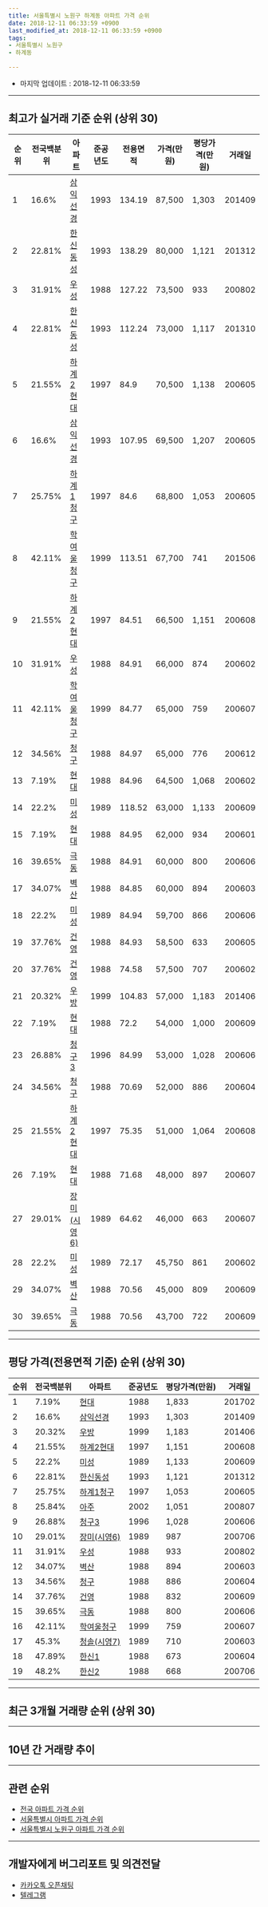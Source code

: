 ```yaml
---
title: 서울특별시 노원구 하계동 아파트 가격 순위
date: 2018-12-11 06:33:59 +0900
last_modified_at: 2018-12-11 06:33:59 +0900
tags:
- 서울특별시 노원구
- 하계동

---
```


* 마지막 업데이트 : 2018-12-11 06:33:59

---

## 최고가 실거래 기준 순위 (상위 30)


|순위|전국백분위|아파트|준공년도|전용면적|가격(만원)|평당가격(만원)|거래일|
|---|---|---|---|---|---|---|---|
|1|16.6%|[삼익선경](https://search.naver.com/search.naver?query=%EC%84%9C%EC%9A%B8%ED%8A%B9%EB%B3%84%EC%8B%9C+%EB%85%B8%EC%9B%90%EA%B5%AC+%ED%95%98%EA%B3%84%EB%8F%99+%EC%82%BC%EC%9D%B5%EC%84%A0%EA%B2%BD)|1993|134.19|87,500|1,303|201409|
|2|22.81%|[한신동성](https://search.naver.com/search.naver?query=%EC%84%9C%EC%9A%B8%ED%8A%B9%EB%B3%84%EC%8B%9C+%EB%85%B8%EC%9B%90%EA%B5%AC+%ED%95%98%EA%B3%84%EB%8F%99+%ED%95%9C%EC%8B%A0%EB%8F%99%EC%84%B1)|1993|138.29|80,000|1,121|201312|
|3|31.91%|[우성](https://search.naver.com/search.naver?query=%EC%84%9C%EC%9A%B8%ED%8A%B9%EB%B3%84%EC%8B%9C+%EB%85%B8%EC%9B%90%EA%B5%AC+%ED%95%98%EA%B3%84%EB%8F%99+%EC%9A%B0%EC%84%B1)|1988|127.22|73,500|933|200802|
|4|22.81%|[한신동성](https://search.naver.com/search.naver?query=%EC%84%9C%EC%9A%B8%ED%8A%B9%EB%B3%84%EC%8B%9C+%EB%85%B8%EC%9B%90%EA%B5%AC+%ED%95%98%EA%B3%84%EB%8F%99+%ED%95%9C%EC%8B%A0%EB%8F%99%EC%84%B1)|1993|112.24|73,000|1,117|201310|
|5|21.55%|[하계2현대](https://search.naver.com/search.naver?query=%EC%84%9C%EC%9A%B8%ED%8A%B9%EB%B3%84%EC%8B%9C+%EB%85%B8%EC%9B%90%EA%B5%AC+%ED%95%98%EA%B3%84%EB%8F%99+%ED%95%98%EA%B3%842%ED%98%84%EB%8C%80)|1997|84.9|70,500|1,138|200605|
|6|16.6%|[삼익선경](https://search.naver.com/search.naver?query=%EC%84%9C%EC%9A%B8%ED%8A%B9%EB%B3%84%EC%8B%9C+%EB%85%B8%EC%9B%90%EA%B5%AC+%ED%95%98%EA%B3%84%EB%8F%99+%EC%82%BC%EC%9D%B5%EC%84%A0%EA%B2%BD)|1993|107.95|69,500|1,207|200605|
|7|25.75%|[하계1청구](https://search.naver.com/search.naver?query=%EC%84%9C%EC%9A%B8%ED%8A%B9%EB%B3%84%EC%8B%9C+%EB%85%B8%EC%9B%90%EA%B5%AC+%ED%95%98%EA%B3%84%EB%8F%99+%ED%95%98%EA%B3%841%EC%B2%AD%EA%B5%AC)|1997|84.6|68,800|1,053|200605|
|8|42.11%|[학여울청구](https://search.naver.com/search.naver?query=%EC%84%9C%EC%9A%B8%ED%8A%B9%EB%B3%84%EC%8B%9C+%EB%85%B8%EC%9B%90%EA%B5%AC+%ED%95%98%EA%B3%84%EB%8F%99+%ED%95%99%EC%97%AC%EC%9A%B8%EC%B2%AD%EA%B5%AC)|1999|113.51|67,700|741|201506|
|9|21.55%|[하계2현대](https://search.naver.com/search.naver?query=%EC%84%9C%EC%9A%B8%ED%8A%B9%EB%B3%84%EC%8B%9C+%EB%85%B8%EC%9B%90%EA%B5%AC+%ED%95%98%EA%B3%84%EB%8F%99+%ED%95%98%EA%B3%842%ED%98%84%EB%8C%80)|1997|84.51|66,500|1,151|200608|
|10|31.91%|[우성](https://search.naver.com/search.naver?query=%EC%84%9C%EC%9A%B8%ED%8A%B9%EB%B3%84%EC%8B%9C+%EB%85%B8%EC%9B%90%EA%B5%AC+%ED%95%98%EA%B3%84%EB%8F%99+%EC%9A%B0%EC%84%B1)|1988|84.91|66,000|874|200602|
|11|42.11%|[학여울청구](https://search.naver.com/search.naver?query=%EC%84%9C%EC%9A%B8%ED%8A%B9%EB%B3%84%EC%8B%9C+%EB%85%B8%EC%9B%90%EA%B5%AC+%ED%95%98%EA%B3%84%EB%8F%99+%ED%95%99%EC%97%AC%EC%9A%B8%EC%B2%AD%EA%B5%AC)|1999|84.77|65,000|759|200607|
|12|34.56%|[청구](https://search.naver.com/search.naver?query=%EC%84%9C%EC%9A%B8%ED%8A%B9%EB%B3%84%EC%8B%9C+%EB%85%B8%EC%9B%90%EA%B5%AC+%ED%95%98%EA%B3%84%EB%8F%99+%EC%B2%AD%EA%B5%AC)|1988|84.97|65,000|776|200612|
|13|7.19%|[현대](https://search.naver.com/search.naver?query=%EC%84%9C%EC%9A%B8%ED%8A%B9%EB%B3%84%EC%8B%9C+%EB%85%B8%EC%9B%90%EA%B5%AC+%ED%95%98%EA%B3%84%EB%8F%99+%ED%98%84%EB%8C%80)|1988|84.96|64,500|1,068|200602|
|14|22.2%|[미성](https://search.naver.com/search.naver?query=%EC%84%9C%EC%9A%B8%ED%8A%B9%EB%B3%84%EC%8B%9C+%EB%85%B8%EC%9B%90%EA%B5%AC+%ED%95%98%EA%B3%84%EB%8F%99+%EB%AF%B8%EC%84%B1)|1989|118.52|63,000|1,133|200609|
|15|7.19%|[현대](https://search.naver.com/search.naver?query=%EC%84%9C%EC%9A%B8%ED%8A%B9%EB%B3%84%EC%8B%9C+%EB%85%B8%EC%9B%90%EA%B5%AC+%ED%95%98%EA%B3%84%EB%8F%99+%ED%98%84%EB%8C%80)|1988|84.95|62,000|934|200601|
|16|39.65%|[극동](https://search.naver.com/search.naver?query=%EC%84%9C%EC%9A%B8%ED%8A%B9%EB%B3%84%EC%8B%9C+%EB%85%B8%EC%9B%90%EA%B5%AC+%ED%95%98%EA%B3%84%EB%8F%99+%EA%B7%B9%EB%8F%99)|1988|84.91|60,000|800|200606|
|17|34.07%|[벽산](https://search.naver.com/search.naver?query=%EC%84%9C%EC%9A%B8%ED%8A%B9%EB%B3%84%EC%8B%9C+%EB%85%B8%EC%9B%90%EA%B5%AC+%ED%95%98%EA%B3%84%EB%8F%99+%EB%B2%BD%EC%82%B0)|1988|84.85|60,000|894|200603|
|18|22.2%|[미성](https://search.naver.com/search.naver?query=%EC%84%9C%EC%9A%B8%ED%8A%B9%EB%B3%84%EC%8B%9C+%EB%85%B8%EC%9B%90%EA%B5%AC+%ED%95%98%EA%B3%84%EB%8F%99+%EB%AF%B8%EC%84%B1)|1989|84.94|59,700|866|200606|
|19|37.76%|[건영](https://search.naver.com/search.naver?query=%EC%84%9C%EC%9A%B8%ED%8A%B9%EB%B3%84%EC%8B%9C+%EB%85%B8%EC%9B%90%EA%B5%AC+%ED%95%98%EA%B3%84%EB%8F%99+%EA%B1%B4%EC%98%81)|1988|84.93|58,500|633|200605|
|20|37.76%|[건영](https://search.naver.com/search.naver?query=%EC%84%9C%EC%9A%B8%ED%8A%B9%EB%B3%84%EC%8B%9C+%EB%85%B8%EC%9B%90%EA%B5%AC+%ED%95%98%EA%B3%84%EB%8F%99+%EA%B1%B4%EC%98%81)|1988|74.58|57,500|707|200602|
|21|20.32%|[우방](https://search.naver.com/search.naver?query=%EC%84%9C%EC%9A%B8%ED%8A%B9%EB%B3%84%EC%8B%9C+%EB%85%B8%EC%9B%90%EA%B5%AC+%ED%95%98%EA%B3%84%EB%8F%99+%EC%9A%B0%EB%B0%A9)|1999|104.83|57,000|1,183|201406|
|22|7.19%|[현대](https://search.naver.com/search.naver?query=%EC%84%9C%EC%9A%B8%ED%8A%B9%EB%B3%84%EC%8B%9C+%EB%85%B8%EC%9B%90%EA%B5%AC+%ED%95%98%EA%B3%84%EB%8F%99+%ED%98%84%EB%8C%80)|1988|72.2|54,000|1,000|200609|
|23|26.88%|[청구3](https://search.naver.com/search.naver?query=%EC%84%9C%EC%9A%B8%ED%8A%B9%EB%B3%84%EC%8B%9C+%EB%85%B8%EC%9B%90%EA%B5%AC+%ED%95%98%EA%B3%84%EB%8F%99+%EC%B2%AD%EA%B5%AC3)|1996|84.99|53,000|1,028|200606|
|24|34.56%|[청구](https://search.naver.com/search.naver?query=%EC%84%9C%EC%9A%B8%ED%8A%B9%EB%B3%84%EC%8B%9C+%EB%85%B8%EC%9B%90%EA%B5%AC+%ED%95%98%EA%B3%84%EB%8F%99+%EC%B2%AD%EA%B5%AC)|1988|70.69|52,000|886|200604|
|25|21.55%|[하계2현대](https://search.naver.com/search.naver?query=%EC%84%9C%EC%9A%B8%ED%8A%B9%EB%B3%84%EC%8B%9C+%EB%85%B8%EC%9B%90%EA%B5%AC+%ED%95%98%EA%B3%84%EB%8F%99+%ED%95%98%EA%B3%842%ED%98%84%EB%8C%80)|1997|75.35|51,000|1,064|200608|
|26|7.19%|[현대](https://search.naver.com/search.naver?query=%EC%84%9C%EC%9A%B8%ED%8A%B9%EB%B3%84%EC%8B%9C+%EB%85%B8%EC%9B%90%EA%B5%AC+%ED%95%98%EA%B3%84%EB%8F%99+%ED%98%84%EB%8C%80)|1988|71.68|48,000|897|200607|
|27|29.01%|[장미(시영6)](https://search.naver.com/search.naver?query=%EC%84%9C%EC%9A%B8%ED%8A%B9%EB%B3%84%EC%8B%9C+%EB%85%B8%EC%9B%90%EA%B5%AC+%ED%95%98%EA%B3%84%EB%8F%99+%EC%9E%A5%EB%AF%B8%28%EC%8B%9C%EC%98%816%29)|1989|64.62|46,000|663|200607|
|28|22.2%|[미성](https://search.naver.com/search.naver?query=%EC%84%9C%EC%9A%B8%ED%8A%B9%EB%B3%84%EC%8B%9C+%EB%85%B8%EC%9B%90%EA%B5%AC+%ED%95%98%EA%B3%84%EB%8F%99+%EB%AF%B8%EC%84%B1)|1989|72.17|45,750|861|200602|
|29|34.07%|[벽산](https://search.naver.com/search.naver?query=%EC%84%9C%EC%9A%B8%ED%8A%B9%EB%B3%84%EC%8B%9C+%EB%85%B8%EC%9B%90%EA%B5%AC+%ED%95%98%EA%B3%84%EB%8F%99+%EB%B2%BD%EC%82%B0)|1988|70.56|45,000|809|200609|
|30|39.65%|[극동](https://search.naver.com/search.naver?query=%EC%84%9C%EC%9A%B8%ED%8A%B9%EB%B3%84%EC%8B%9C+%EB%85%B8%EC%9B%90%EA%B5%AC+%ED%95%98%EA%B3%84%EB%8F%99+%EA%B7%B9%EB%8F%99)|1988|70.56|43,700|722|200609|


---

## 평당 가격(전용면적 기준) 순위 (상위 30)


|순위|전국백분위|아파트|준공년도|평당가격(만원)|거래일|
|---|---|---|---|---|---|
|1|7.19%|[현대](https://search.naver.com/search.naver?query=%EC%84%9C%EC%9A%B8%ED%8A%B9%EB%B3%84%EC%8B%9C+%EB%85%B8%EC%9B%90%EA%B5%AC+%ED%95%98%EA%B3%84%EB%8F%99+%ED%98%84%EB%8C%80)|1988|1,833|201702|
|2|16.6%|[삼익선경](https://search.naver.com/search.naver?query=%EC%84%9C%EC%9A%B8%ED%8A%B9%EB%B3%84%EC%8B%9C+%EB%85%B8%EC%9B%90%EA%B5%AC+%ED%95%98%EA%B3%84%EB%8F%99+%EC%82%BC%EC%9D%B5%EC%84%A0%EA%B2%BD)|1993|1,303|201409|
|3|20.32%|[우방](https://search.naver.com/search.naver?query=%EC%84%9C%EC%9A%B8%ED%8A%B9%EB%B3%84%EC%8B%9C+%EB%85%B8%EC%9B%90%EA%B5%AC+%ED%95%98%EA%B3%84%EB%8F%99+%EC%9A%B0%EB%B0%A9)|1999|1,183|201406|
|4|21.55%|[하계2현대](https://search.naver.com/search.naver?query=%EC%84%9C%EC%9A%B8%ED%8A%B9%EB%B3%84%EC%8B%9C+%EB%85%B8%EC%9B%90%EA%B5%AC+%ED%95%98%EA%B3%84%EB%8F%99+%ED%95%98%EA%B3%842%ED%98%84%EB%8C%80)|1997|1,151|200608|
|5|22.2%|[미성](https://search.naver.com/search.naver?query=%EC%84%9C%EC%9A%B8%ED%8A%B9%EB%B3%84%EC%8B%9C+%EB%85%B8%EC%9B%90%EA%B5%AC+%ED%95%98%EA%B3%84%EB%8F%99+%EB%AF%B8%EC%84%B1)|1989|1,133|200609|
|6|22.81%|[한신동성](https://search.naver.com/search.naver?query=%EC%84%9C%EC%9A%B8%ED%8A%B9%EB%B3%84%EC%8B%9C+%EB%85%B8%EC%9B%90%EA%B5%AC+%ED%95%98%EA%B3%84%EB%8F%99+%ED%95%9C%EC%8B%A0%EB%8F%99%EC%84%B1)|1993|1,121|201312|
|7|25.75%|[하계1청구](https://search.naver.com/search.naver?query=%EC%84%9C%EC%9A%B8%ED%8A%B9%EB%B3%84%EC%8B%9C+%EB%85%B8%EC%9B%90%EA%B5%AC+%ED%95%98%EA%B3%84%EB%8F%99+%ED%95%98%EA%B3%841%EC%B2%AD%EA%B5%AC)|1997|1,053|200605|
|8|25.84%|[아주](https://search.naver.com/search.naver?query=%EC%84%9C%EC%9A%B8%ED%8A%B9%EB%B3%84%EC%8B%9C+%EB%85%B8%EC%9B%90%EA%B5%AC+%ED%95%98%EA%B3%84%EB%8F%99+%EC%95%84%EC%A3%BC)|2002|1,051|200807|
|9|26.88%|[청구3](https://search.naver.com/search.naver?query=%EC%84%9C%EC%9A%B8%ED%8A%B9%EB%B3%84%EC%8B%9C+%EB%85%B8%EC%9B%90%EA%B5%AC+%ED%95%98%EA%B3%84%EB%8F%99+%EC%B2%AD%EA%B5%AC3)|1996|1,028|200606|
|10|29.01%|[장미(시영6)](https://search.naver.com/search.naver?query=%EC%84%9C%EC%9A%B8%ED%8A%B9%EB%B3%84%EC%8B%9C+%EB%85%B8%EC%9B%90%EA%B5%AC+%ED%95%98%EA%B3%84%EB%8F%99+%EC%9E%A5%EB%AF%B8%28%EC%8B%9C%EC%98%816%29)|1989|987|200706|
|11|31.91%|[우성](https://search.naver.com/search.naver?query=%EC%84%9C%EC%9A%B8%ED%8A%B9%EB%B3%84%EC%8B%9C+%EB%85%B8%EC%9B%90%EA%B5%AC+%ED%95%98%EA%B3%84%EB%8F%99+%EC%9A%B0%EC%84%B1)|1988|933|200802|
|12|34.07%|[벽산](https://search.naver.com/search.naver?query=%EC%84%9C%EC%9A%B8%ED%8A%B9%EB%B3%84%EC%8B%9C+%EB%85%B8%EC%9B%90%EA%B5%AC+%ED%95%98%EA%B3%84%EB%8F%99+%EB%B2%BD%EC%82%B0)|1988|894|200603|
|13|34.56%|[청구](https://search.naver.com/search.naver?query=%EC%84%9C%EC%9A%B8%ED%8A%B9%EB%B3%84%EC%8B%9C+%EB%85%B8%EC%9B%90%EA%B5%AC+%ED%95%98%EA%B3%84%EB%8F%99+%EC%B2%AD%EA%B5%AC)|1988|886|200604|
|14|37.76%|[건영](https://search.naver.com/search.naver?query=%EC%84%9C%EC%9A%B8%ED%8A%B9%EB%B3%84%EC%8B%9C+%EB%85%B8%EC%9B%90%EA%B5%AC+%ED%95%98%EA%B3%84%EB%8F%99+%EA%B1%B4%EC%98%81)|1988|832|200609|
|15|39.65%|[극동](https://search.naver.com/search.naver?query=%EC%84%9C%EC%9A%B8%ED%8A%B9%EB%B3%84%EC%8B%9C+%EB%85%B8%EC%9B%90%EA%B5%AC+%ED%95%98%EA%B3%84%EB%8F%99+%EA%B7%B9%EB%8F%99)|1988|800|200606|
|16|42.11%|[학여울청구](https://search.naver.com/search.naver?query=%EC%84%9C%EC%9A%B8%ED%8A%B9%EB%B3%84%EC%8B%9C+%EB%85%B8%EC%9B%90%EA%B5%AC+%ED%95%98%EA%B3%84%EB%8F%99+%ED%95%99%EC%97%AC%EC%9A%B8%EC%B2%AD%EA%B5%AC)|1999|759|200607|
|17|45.3%|[청솔(시영7)](https://search.naver.com/search.naver?query=%EC%84%9C%EC%9A%B8%ED%8A%B9%EB%B3%84%EC%8B%9C+%EB%85%B8%EC%9B%90%EA%B5%AC+%ED%95%98%EA%B3%84%EB%8F%99+%EC%B2%AD%EC%86%94%28%EC%8B%9C%EC%98%817%29)|1989|710|200603|
|18|47.89%|[한신1](https://search.naver.com/search.naver?query=%EC%84%9C%EC%9A%B8%ED%8A%B9%EB%B3%84%EC%8B%9C+%EB%85%B8%EC%9B%90%EA%B5%AC+%ED%95%98%EA%B3%84%EB%8F%99+%ED%95%9C%EC%8B%A01)|1988|673|200604|
|19|48.2%|[한신2](https://search.naver.com/search.naver?query=%EC%84%9C%EC%9A%B8%ED%8A%B9%EB%B3%84%EC%8B%9C+%EB%85%B8%EC%9B%90%EA%B5%AC+%ED%95%98%EA%B3%84%EB%8F%99+%ED%95%9C%EC%8B%A02)|1988|668|200706|


---

## 최근 3개월 거래량 순위 (상위 30)


<div style="width:100%;">
    <canvas id="deal_count_ranking" height="250"></canvas>
</div>


<script>
new Chart(document.getElementById("deal_count_ranking"), {
    type: 'horizontalBar',
    data: {
        labels: ['장미(시영6)', '청솔(시영7)', '한신1', '건영', '청구', '하계1청구', '한신동성', '극동', '하계2현대', '학여울청구', '우성', '우방'],
        datasets: [{
            label: '실거래 수',
            data: [11, 7, 4, 3, 3, 3, 3, 2, 2, 1, 1, 1],
            borderColor: "rgba(255, 0, 128, 1)",
            backgroundColor: "rgba(255, 0, 128, 0.5)",
            fill: false,
        }]
    },
    options: {
        responsive: true,
        title: {
            display: true,
            text: '최근 3개월 거래량 순위'
        },
        tooltips: {
            mode: 'index',
            intersect: false,
            callbacks: {
                title: function(tooltipItems, data) {
                    return "실거래 수:";
                },
                label: function(tooltipItem, data) {
                    return data.labels[tooltipItem.index] + ": " + tooltipItem.xLabel;
                }
            }
        },
        hover: {
            mode: 'nearest',
            intersect: true
        },
        scales: {
            xAxes: [{
                display: true,
                scaleLabel: {
                    display: true,
                    labelString: '실거래 수'
                },
                ticks: {
                    suggestedMin: 0,
                }
            }],
            yAxes: [{
                display: true,
                ticks: {
                    autoSkip: false,
                    callback: function(value, index, values) {
                        if (value.length > 15)
                            return value.substr(0, 13) + "...";
                        else
                            return value;
                    }
                },
                scaleLabel: {
                    display: false,
                }
            }]
        }
    }
});

</script>


---

## 10년 간 거래량 추이


<div style="width:100%;">
    <canvas id="deal_progress" height="250"></canvas>
</div>

<script>
new Chart(document.getElementById("deal_progress"), {
    type: 'line',
    data: {
        labels: ['200812','200901','200902','200903','200904','200905','200906','200907','200908','200909','200910','200911','200912','201001','201002','201003','201004','201005','201006','201007','201008','201009','201010','201011','201012','201101','201102','201103','201104','201105','201106','201107','201108','201109','201110','201111','201112','201201','201202','201203','201204','201205','201206','201207','201208','201209','201210','201211','201212','201301','201302','201303','201304','201305','201306','201307','201308','201309','201310','201311','201312','201401','201402','201403','201404','201405','201406','201407','201408','201409','201410','201411','201412','201501','201502','201503','201504','201505','201506','201507','201508','201509','201510','201511','201512','201601','201602','201603','201604','201605','201606','201607','201608','201609','201610','201611','201612','201701','201702','201703','201704','201705','201706','201707','201708','201709','201710','201711','201712','201801','201802','201803','201804','201805','201806','201807','201808','201809','201810','201811','201812'],
        datasets: [{
            label: '실거래 수',
            pointRadius: 1,
            data: [9, 21, 50, 38, 68, 57, 99, 65, 95, 56, 45, 33, 45, 48, 35, 33, 28, 19, 16, 14, 17, 28, 59, 79, 85, 69, 54, 50, 39, 33, 32, 38, 52, 42, 42, 39, 29, 32, 34, 20, 26, 29, 27, 25, 30, 40, 63, 54, 42, 31, 45, 57, 64, 70, 69, 45, 55, 108, 65, 66, 73, 64, 62, 71, 53, 38, 57, 71, 88, 117, 72, 61, 63, 82, 92, 123, 100, 85, 93, 97, 86, 102, 106, 79, 48, 53, 54, 75, 84, 90, 137, 90, 77, 98, 132, 42, 37, 27, 63, 76, 65, 123, 141, 178, 41, 40, 56, 60, 52, 126, 103, 91, 39, 38, 44, 86, 159, 79, 33, 8, 0],
            borderColor: "rgba(255, 201, 14, 1)",
            backgroundColor: "rgba(255, 201, 14, 0.5)",
            fill: true,
        }]
    },
    options: {
        responsive: true,
        title: {
            display: true,
            text: '10년간 거래량 추이'
        },
        tooltips: {
            mode: 'index',
            intersect: false,
        },
        hover: {
            mode: 'nearest',
            intersect: true
        },
        scales: {
            xAxes: [{
                display: true,
                scaleLabel: {
                    display: true,
                    labelString: '년/월'
                }
            }],
            yAxes: [{
                display: true,
                ticks: {
                    suggestedMin: 0,
                },
                scaleLabel: {
                    display: true,
                    labelString: '실거래 수'
                }
            }]
        }
    }
});

</script>


---

## 관련 순위

- [전국 아파트 가격 순위](https://inasie.github.io/apt-ranking/전국)
- [서울특별시 아파트 가격 순위](https://inasie.github.io/apt-ranking/서울특별시)
- [서울특별시 노원구 아파트 가격 순위](https://inasie.github.io/apt-ranking/서울특별시-노원구)


---

## 개발자에게 버그리포트 및 의견전달

- [카카오톡 오픈채팅](https://open.kakao.com/o/gLJUAP4)
- [텔레그램](https://t.me/inasie)

